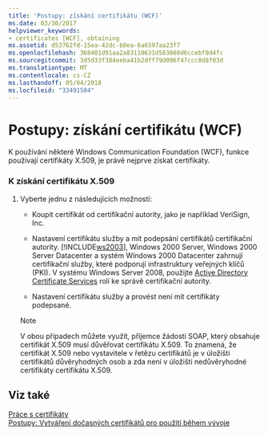 ```yaml
---
title: 'Postupy: získání certifikátu (WCF)'
ms.date: 03/30/2017
helpviewer_keywords:
- certificates [WCF], obtaining
ms.assetid: d53762fd-15ea-42dc-b0ea-6a6597aa23f7
ms.openlocfilehash: 368401d91aa2a83110631d583660d6ccebf8d4fc
ms.sourcegitcommit: 3d5d33f384eeba41b2dff79d096f47ccc8d8f03d
ms.translationtype: MT
ms.contentlocale: cs-CZ
ms.lasthandoff: 05/04/2018
ms.locfileid: "33491504"
---
```

# <a name="how-to-obtain-a-certificate-wcf"></a>Postupy: získání certifikátu (WCF)
K používání některé Windows Communication Foundation (WCF), funkce používají certifikáty X.509, je právě nejprve získat certifikáty.  
  
### <a name="to-obtain-an-x509-certificate"></a>K získání certifikátu X.509  
  
1.  Vyberte jednu z následujících možností:  
  
    -   Koupit certifikát od certifikační autority, jako je například VeriSign, Inc.  
  
    -   Nastavení certifikátu služby a mít podepsání certifikátů certifikační autority. [!INCLUDE[ws2003](../../../../includes/ws2003-md.md)], Windows 2000 Server, Windows 2000 Server Datacenter a systém Windows 2000 Datacenter zahrnují certifikační služby, které podporují infrastruktury veřejných klíčů (PKI). V systému Windows Server 2008, použijte [Active Directory Certificate Services](http://go.microsoft.com/fwlink/?LinkID=153483) rolí ke správě certifikační autority.  
  
    -   Nastavení certifikátu služby a provést není mít certifikáty podepsané.  
  
    > [!NOTE]
    >  V obou případech můžete využít, příjemce žádosti SOAP, který obsahuje certifikát X.509 musí důvěřovat certifikátu X.509. To znamená, že certifikát X.509 nebo vystavitele v řetězu certifikátů je v úložišti certifikátů důvěryhodných osob a zda není v úložišti nedůvěryhodné certifikáty certifikátu X.509.  
  
## <a name="see-also"></a>Viz také  
 [Práce s certifikáty](../../../../docs/framework/wcf/feature-details/working-with-certificates.md)  
 [Postupy: Vytváření dočasných certifikátů pro použití během vývoje](../../../../docs/framework/wcf/feature-details/how-to-create-temporary-certificates-for-use-during-development.md)
